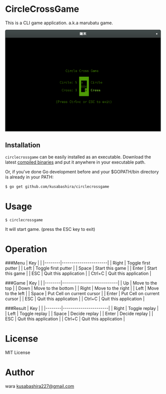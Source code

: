 CircleCrossGame
====================

This is a CLI game application.
a.k.a marubatu game.

![](screenshot.png)

Installation
-----

`circlecrossgame` can be easily installed as an executable.
Download the latest
[compiled binaries](https://github.com/kusabashira/circlecrossgame/releases)
and put it anywhere in your executable path.

Or, if you've done Go development before
and your $GOPATH/bin directory is already in your PATH:
```
$ go get github.com/kusabashira/circlecrossgame
```

Usage
====================

```
$ circlecrossgame
```

It will start game.
(press the ESC key to exit)

Operation
====================

###Menu
| Key    |                       |
|--------|-----------------------|
| Right  | Toggle first putter   |
| Left   | Toggle first putter   |
| Space  | Start this game       |
| Enter  | Start this game       |
| ESC    | Quit this application |
| Ctrl+C | Quit this application |

###Game
| Key    |                            |
|--------|----------------------------|
| Up     | Move to the top            |
| Down   | Move to the bottom         |
| Right  | Move to the right          |
| Left   | Move to the left           |
| Space  | Put Cell on current cursor |
| Enter  | Put Cell on current cursor |
| ESC    | Quit this application      |
| Ctrl+C | Quit this application      |

###Result
| Key    |                       |
|--------|-----------------------|
| Right  | Toggle replay         |
| Left   | Toggle replay         |
| Space  | Decide replay         |
| Enter  | Decide replay         |
| ESC    | Quit this application |
| Ctrl+C | Quit this application |

License
====================

MIT License

Author
====================

wara <kusabashira227@gmail.com>
